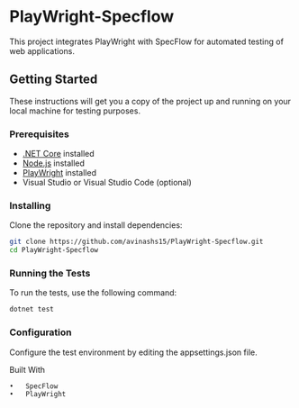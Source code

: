 # PlayWright-Specflow

This project integrates PlayWright with SpecFlow for automated testing of web applications.

## Getting Started

These instructions will get you a copy of the project up and running on your local machine for testing purposes.

### Prerequisites

- [.NET Core](https://dotnet.microsoft.com/download) installed
- [Node.js](https://nodejs.org/) installed
- [PlayWright](https://playwright.dev/dotnet/docs/intro) installed
- Visual Studio or Visual Studio Code (optional)

### Installing

Clone the repository and install dependencies:

```bash
git clone https://github.com/avinashs15/PlayWright-Specflow.git
cd PlayWright-Specflow
```
### Running the Tests

To run the tests, use the following command:

```bash
dotnet test
```

### Configuration

Configure the test environment by editing the appsettings.json file.

Built With

	•	SpecFlow
	•	PlayWright
